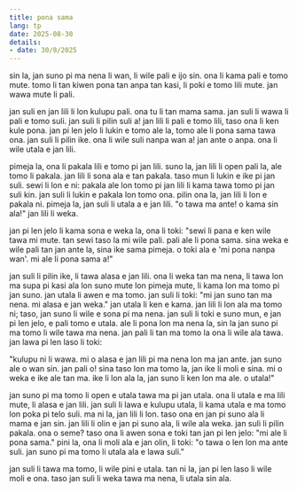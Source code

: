 ```yaml
---
title: pona sama
lang: tp
date: 2025-08-30
details:
- date: 30/8/2025
---
```


sin la, jan suno pi ma nena li wan, li wile pali e ijo sin. ona li kama pali e tomo mute. tomo li tan kiwen pona tan anpa tan kasi, li poki e tomo lili mute. jan wawa mute li pali.

jan suli en jan lili li lon kulupu pali. ona tu li tan mama sama. jan suli li wawa li pali e tomo suli. jan suli li pilin suli a! jan lili li pali e tomo lili, taso ona li ken kule pona. jan pi len jelo li lukin e tomo ale la, tomo ale li pona sama tawa ona. jan suli li pilin ike. ona li wile suli nanpa wan a! jan ante o anpa. ona li wile utala e jan lili.

pimeja la, ona li pakala lili e tomo pi jan lili. suno la, jan lili li open pali la, ale tomo li pakala. jan lili li sona ala e tan pakala. taso mun li lukin e ike pi jan suli. sewi li lon e ni: pakala ale lon tomo pi jan lili li kama tawa tomo pi jan suli kin. jan suli li lukin e pakala lon tomo ona. pilin ona la, jan lili li lon e pakala ni. pimeja la, jan suli li utala a e jan lili. "o tawa ma ante! o kama sin ala!" jan lili li weka.

jan pi len jelo li kama sona e weka la, ona li toki: "sewi li pana e ken wile tawa mi mute. tan sewi taso la mi wile pali. pali ale li pona sama. sina weka e wile pali tan jan ante la, sina ike sama pimeja. o toki ala e 'mi pona nanpa wan'. mi ale li pona sama a!"

jan suli li pilin ike, li tawa alasa e jan lili. ona li weka tan ma nena, li tawa lon ma supa pi kasi ala lon suno mute lon pimeja mute, li kama lon ma tomo pi jan suno. jan utala li awen e ma tomo. jan suli li toki: "mi jan suno tan ma nena. mi alasa e jan weka." jan utala li ken e kama. jan lili li lon ala ma tomo ni; taso, jan suno li wile e sona pi ma nena. jan suli li toki e suno mun, e jan pi len jelo, e pali tomo e utala. ale li pona lon ma nena la, sin la jan suno pi ma tomo li wile tawa ma nena. jan pali li tan ma tomo la ona li wile ala tawa. jan lawa pi len laso li toki:

"kulupu ni li wawa. mi o alasa e jan lili pi ma nena lon ma jan ante. jan suno ale o wan sin. jan pali o! sina taso lon ma tomo la, jan ike li moli e sina. mi o weka e ike ale tan ma. ike li lon ala la, jan suno li ken lon ma ale. o utala!"

jan suno pi ma tomo li open e utala tawa ma pi jan utala. ona li utala e ma lili mute, li alasa e jan lili. jan suli li lawa e kulupu utala, li kama utala e ma tomo lon poka pi telo suli. ma ni la, jan lili li lon. taso ona en jan pi suno ala li mama e jan sin. jan lili li olin e jan pi suno ala, li wile ala weka. jan suli li pilin pakala. ona o seme? taso ona li awen sona e toki tan jan pi len jelo: "mi ale li pona sama." pini la, ona li moli ala e jan olin, li toki: "o tawa o len lon ma ante suli. jan suno pi ma tomo li utala ala e lawa suli."

jan suli li tawa ma tomo, li wile pini e utala. tan ni la, jan pi len laso li wile moli e ona. taso jan suli li weka tawa ma nena, li utala sin ala.